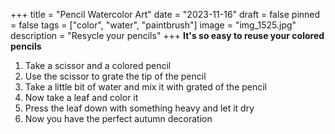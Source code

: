 +++
title = "Pencil Watercolor Art"
date = "2023-11-16"
draft = false
pinned = false
tags = ["color", "water", "paintbrush"]
image = "img_1525.jpg"
description = "Resycle your pencils"
+++
**It's so easy to reuse your colored pencils**


1. Take a scissor and a colored pencil
2. Use the scissor to grate the tip of the pencil
3. Take a little bit of water and mix it with grated of the pencil
4. Now take a leaf and color it 
5. Press the leaf down with something heavy and let it dry
6. Now you have the perfect autumn decoration